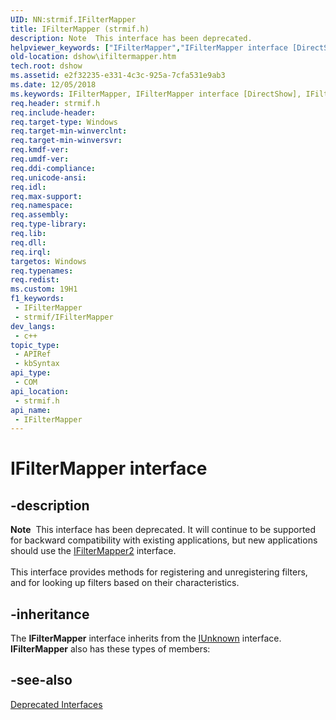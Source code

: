 ```yaml
---
UID: NN:strmif.IFilterMapper
title: IFilterMapper (strmif.h)
description: Note  This interface has been deprecated.
helpviewer_keywords: ["IFilterMapper","IFilterMapper interface [DirectShow]","IFilterMapper interface [DirectShow]","described","IFilterMapperInterface","dshow.ifiltermapper","strmif/IFilterMapper"]
old-location: dshow\ifiltermapper.htm
tech.root: dshow
ms.assetid: e2f32235-e331-4c3c-925a-7cfa531e9ab3
ms.date: 12/05/2018
ms.keywords: IFilterMapper, IFilterMapper interface [DirectShow], IFilterMapper interface [DirectShow],described, IFilterMapperInterface, dshow.ifiltermapper, strmif/IFilterMapper
req.header: strmif.h
req.include-header: 
req.target-type: Windows
req.target-min-winverclnt: 
req.target-min-winversvr: 
req.kmdf-ver: 
req.umdf-ver: 
req.ddi-compliance: 
req.unicode-ansi: 
req.idl: 
req.max-support: 
req.namespace: 
req.assembly: 
req.type-library: 
req.lib: 
req.dll: 
req.irql: 
targetos: Windows
req.typenames: 
req.redist: 
ms.custom: 19H1
f1_keywords:
 - IFilterMapper
 - strmif/IFilterMapper
dev_langs:
 - c++
topic_type:
 - APIRef
 - kbSyntax
api_type:
 - COM
api_location:
 - strmif.h
api_name:
 - IFilterMapper
---
```


# IFilterMapper interface


## -description

<div class="alert"><b>Note</b>  This interface has been deprecated. It will continue to be supported for backward compatibility with existing applications, but new applications should use the <a href="/windows/desktop/api/strmif/nn-strmif-ifiltermapper2">IFilterMapper2</a> interface.</div>
<div> </div>
This interface provides methods for registering and unregistering filters, and for looking up filters based on their characteristics.

## -inheritance

The <b>IFilterMapper</b> interface inherits from the <a href="/windows/desktop/api/unknwn/nn-unknwn-iunknown">IUnknown</a> interface. <b>IFilterMapper</b> also has these types of members:

## -see-also

<a href="/windows/desktop/DirectShow/deprecated-interfaces">Deprecated Interfaces</a>
